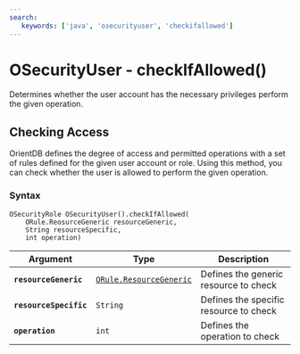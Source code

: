 ```yaml
---
search:
   keywords: ['java', 'osecurityuser', 'checkifallowed']
---
```


# OSecurityUser - checkIfAllowed()

Determines whether the user account has the necessary privileges perform the given operation.

## Checking Access

OrientDB defines the degree of access and permitted operations with a set of rules defined for the given user account or role.  Using this method, you can check whether the user is allowed to perform the given operation.

### Syntax

```
OSecurityRole OSecurityUser().checkIfAllowed(
	ORule.ReosurceGeneric resourceGeneric,
	String resourceSpecific,
	int operation)
```

| Argument | Type | Description |
|---|---|---|
| **`resourceGeneric`** | [`ORule.ResourceGeneric`](../ORule.md) | Defines the generic resource to check |
| **`resourceSpecific`** | `String` | Defines the specific resource to check |
| **`operation`** | `int` | Defines the operation to check |


